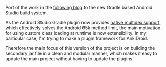 Port of the work in the [following blog](http://android-developers.blogspot.jp/2011/07/custom-class-loading-in-dalvik.html) 
to the new Gradle based Android Studio build system.

As the Android Studio Gradle plugin now provides [native multidex support](https://developer.android.com/tools/building/multidex.html),
which effectively solves the Android 65k method limit, the main motivation for using custom class loading at runtime is now 
extensibility. In my particular case, I'm trying to make a plugin framework for AnkiDroid.

Therefore the main focus of this version of the project is on building the secondary jar file in a clean and modular manner,
which makes it easy to update the main project without having to update the plugins.